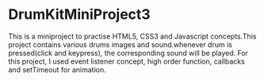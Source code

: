 # DrumKitMiniProject3
This is a miniproject to practise HTML5, CSS3 and Javascript concepts.This project contains various drums images and sound.whenever drum is pressed(click and keypress), the corresponding sound will be played.
For this project, I used event listener concept, high order function, callbacks and setTimeout for animation.
